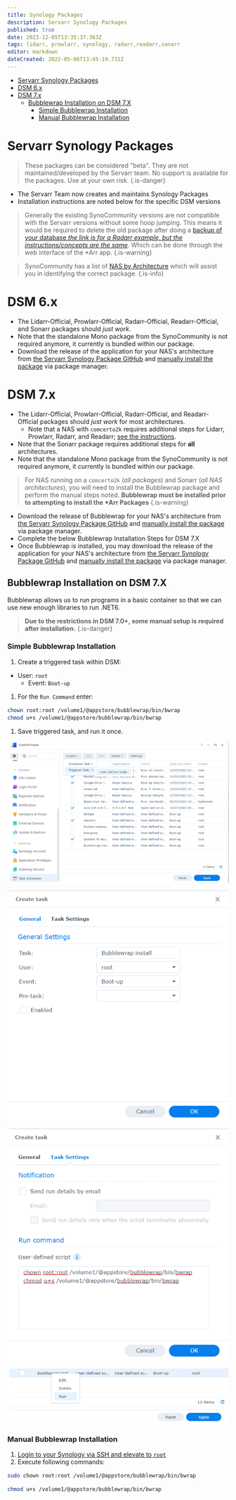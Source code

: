 ```yaml
---
title: Synology Packages
description: Servarr Synology Packages
published: true
date: 2023-12-05T13:35:37.363Z
tags: lidarr, prowlarr, synology, radarr,readarr,sonarr
editor: markdown
dateCreated: 2022-05-06T13:45:19.731Z
---
```


- [Servarr Synology Packages](#servarr-synology-packages)
- [DSM 6.x](#dsm-6x)
- [DSM 7.x](#dsm-7x)
  - [Bubblewrap Installation on DSM 7.X](#bubblewrap-installation-on-dsm-7x)
    - [Simple Bubblewrap Installation](#simple-bubblewrap-installation)
    - [Manual Bubblewrap Installation](#manual-bubblewrap-installation)

# Servarr Synology Packages

> These packages can be considered "beta". They are not maintained/developed by the Servarr team. No support is available for the packages. Use at your own risk.
{.is-danger}

- The Servarr Team now creates and maintains Synology Packages
- Installation instructions are noted below for the specific DSM versions

> Generally the existing SynoCommunity versions are not compatible with the Servarr versions without some hoop jumping. This means it would be required to delete the old package after doing a [backup of your database *the link is for a Radarr example, but the instructions/concepts are the same*](/radarr/faq#how-do-i-backuprestore-radarr). Which can be done through the web interface of the \*Arr app.
{.is-warning}

> SynoCommunity has a list of [NAS by Architecture](https://github.com/SynoCommunity/spksrc/wiki/Architecture-per-Synology-model) which will assist you in identifying the correct package.
{.is-info}

# DSM 6.x

- The Lidarr-Official, Prowlarr-Official, Radarr-Official, Readarr-Official, and Sonarr packages should *just work*.
- Note that the standalone Mono package from the SynoCommunity is not required anymore, it currently is bundled within our package.
- Download the release of the application for your NAS's architecture from [the Servarr Synology Package GitHub](https://github.com/Servarr/spksrc/releases) and [manually install the package](https://kb.synology.com/en-us/DSM/tutorial/How_to_install_applications_with_Package_Center#x_anchor_id6) via package manager.

# DSM 7.x

- The Lidarr-Official, Prowlarr-Official, Radarr-Official, and Readarr-Official packages should *just work* for most architectures.
  - Note that a NAS with `comcerto2k` requires additional steps for Lidarr, Prowlarr, Radarr, and Readarr; [see the instructions](#bubblewrap-installation-on-dsm-7x).
- Note that the Sonarr package requires additional steps for **all** architectures.
- Note that the standalone Mono package from the SynoCommunity is not required anymore, it currently is bundled within our package.

> For NAS running on a `comcerto2k` (*all packages*) and Sonarr (*all NAS architectures*), you will need to install the Bubblewrap package and perform the manual steps noted. **Bubblewrap must be installed prior to attempting to install the \*Arr Packages**
{.is-warning}

- Download the release of Bubblewrap for your NAS's architecture from [the Servarr Synology Package GitHub](https://github.com/Servarr/spksrc/releases) and [manually install the package](https://kb.synology.com/en-us/DSM/tutorial/How_to_install_applications_with_Package_Center#x_anchor_id6) via package manager.
- Complete the below Bubblewrap Installation Steps for DSM 7.X
- Once Bubblewrap is installed, you may download the release of the application for your NAS's architecture from [the Servarr Synology Package GitHub](https://github.com/Servarr/spksrc/releases) and [manually install the package](https://kb.synology.com/en-us/DSM/tutorial/How_to_install_applications_with_Package_Center#x_anchor_id6) via package manager.

## Bubblewrap Installation on DSM 7.X

Bubblewrap allows us to run programs in a basic container so that we can use new enough libraries to run .NET6.

> **Due to the restrictions in DSM 7.0+, some manual setup is required after installation.**
{.is-danger}

### Simple Bubblewrap Installation

1. Create a triggered task within DSM:

- User: `root`
  - Event: `Boot-up`

1. For the `Run Command` enter:

```bash
chown root:root /volume1/@appstore/bubblewrap/bin/bwrap
chmod u+s /volume1/@appstore/bubblewrap/bin/bwrap
```

1. Save triggered task, and run it once.

![triggered_task.png](/assets/synology/triggered_task.png)

![create_task1.png](/assets/synology/create_task1.png)

![create_task2.png](/assets/synology/create_task2.png)

![run_task.png](/assets/synology/run_task.png)

### Manual Bubblewrap Installation

1. [Login to your Synology via SSH and elevate to `root`](https://kb.synology.com/en-global/DSM/tutorial/How_to_login_to_DSM_with_root_permission_via_SSH_Telnet)
1. Execute following commands:

```bash
sudo chown root:root /volume1/@appstore/bubblewrap/bin/bwrap
```

```bash
chmod u+s /volume1/@appstore/bubblewrap/bin/bwrap
```
